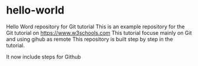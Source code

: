 # hello-world
Hello Word repository for Git tutorial
This is an example repository for the Git tutorial on https://www.w3schools.com
This tutorial focuse mainly on Git and using gihub as remote
This repository is built step by step in the tutorial.


It now include steps for Github
